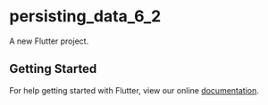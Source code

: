 # persisting_data_6_2

A new Flutter project.

## Getting Started

For help getting started with Flutter, view our online
[documentation](https://flutter.io/).
